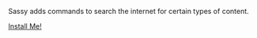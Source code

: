 Sassy adds commands to search the internet for certain types of content.

[Install Me!](https://hipchat.com/addons/install?url=https://ac-koa-hipchat-sassy.herokuapp.com/addon/capabilities)
